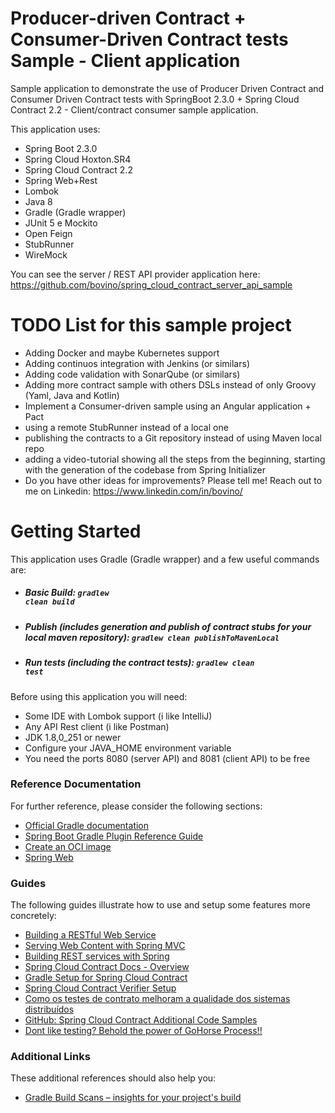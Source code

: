 # Producer-driven Contract + Consumer-Driven Contract tests Sample - Client application
Sample application to demonstrate the use of Producer Driven Contract and Consumer Driven Contract tests with SpringBoot 2.3.0 + Spring Cloud Contract 2.2 - Client/contract consumer sample application.

This application uses:

- Spring Boot 2.3.0
- Spring Cloud Hoxton.SR4
- Spring Cloud Contract 2.2
- Spring Web+Rest
- Lombok
- Java 8
- Gradle (Gradle wrapper)
- JUnit 5 e Mockito
- Open Feign
- StubRunner
- WireMock

You can see the server / REST API provider application here: https://github.com/bovino/spring_cloud_contract_server_api_sample

# TODO List for this sample project

- Adding Docker and maybe Kubernetes support
- Adding continuos integration with Jenkins (or similars)
- Adding code validation with SonarQube (or similars)
- Adding more contract sample with others DSLs instead of only Groovy (Yaml, Java and Kotlin)
- Implement a Consumer-driven sample using an Angular application + Pact
- using a remote StubRunner instead of a local one
- publishing the contracts to a Git repository instead of using Maven local repo
- adding a video-tutorial showing all the steps from the beginning, starting with the generation of the codebase from Spring Initializer
 - Do you have other ideas for improvements? Please tell me! Reach out to me on Linkedin: https://www.linkedin.com/in/bovino/


# Getting Started
This application uses Gradle (Gradle wrapper) and a few useful commands are:

- ##### Basic Build: <code>gradlew clean build</code>
- ##### Publish (includes generation and publish of contract stubs for your local maven repository): <code>gradlew clean publishToMavenLocal</code>
- ##### Run tests (including the contract tests): <code>gradlew clean test</code>

Before using this application you will need:

- Some IDE with Lombok support (i like IntelliJ)
- Any API Rest client (i like Postman)
- JDK 1.8,0_251 or newer
- Configure your JAVA_HOME environment variable
- You need the ports 8080 (server API) and 8081 (client API) to be free

### Reference Documentation
For further reference, please consider the following sections:

* [Official Gradle documentation](https://docs.gradle.org)
* [Spring Boot Gradle Plugin Reference Guide](https://docs.spring.io/spring-boot/docs/2.3.0.RELEASE/gradle-plugin/reference/html/)
* [Create an OCI image](https://docs.spring.io/spring-boot/docs/2.3.0.RELEASE/gradle-plugin/reference/html/#build-image)
* [Spring Web](https://docs.spring.io/spring-boot/docs/2.3.0.RELEASE/reference/htmlsingle/#boot-features-developing-web-applications)

### Guides
The following guides illustrate how to use and setup some features more concretely:

* [Building a RESTful Web Service](https://spring.io/guides/gs/rest-service/)
* [Serving Web Content with Spring MVC](https://spring.io/guides/gs/serving-web-content/)
* [Building REST services with Spring](https://spring.io/guides/tutorials/bookmarks/)
* [Spring Cloud Contract Docs - Overview](https://spring.io/projects/spring-cloud-contract#overview)
* [Gradle Setup for Spring Cloud Contract](https://cloud.spring.io/spring-cloud-contract/reference/html/gradle-project.html)
* [Spring Cloud Contract Verifier Setup](https://cloud.spring.io/spring-cloud-contract/spring-cloud-contract.html#_spring_cloud_contract_verifier_setup)
* [Como os testes de contrato melhoram a qualidade dos sistemas distribuídos](https://www.infoq.com/br/articles/contract-testing-spring-cloud-contract/)
* [GitHub: Spring Cloud Contract Additional Code Samples](https://github.com/spring-cloud-samples/spring-cloud-contract-samples)
* [Dont like testing? Behold the power of GoHorse Process!!](https://gohorseprocess.com.br/)

### Additional Links
These additional references should also help you:

* [Gradle Build Scans – insights for your project's build](https://scans.gradle.com#gradle)





